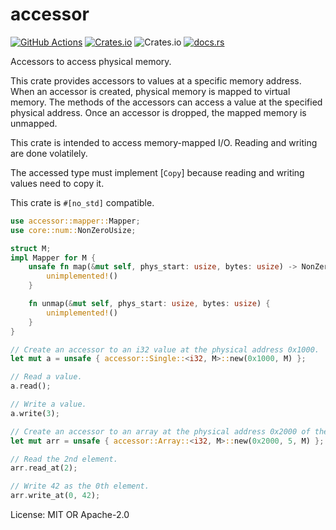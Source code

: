 # accessor

[![GitHub Actions](https://github.com/toku-sa-n/accessor/workflows/Rust/badge.svg)](https://github.com/toku-sa-n/accessor/actions)
[![Crates.io](https://img.shields.io/crates/v/accessor)](https://crates.io/crates/accessor)
![Crates.io](https://img.shields.io/crates/l/accessor)
[![docs.rs](https://docs.rs/accessor/badge.svg)](https://docs.rs/accessor)

Accessors to access physical memory.

This crate provides accessors to values at a specific memory address. When an accessor is
created, physical memory is mapped to virtual memory. The methods of the accessors can access
a value at the specified physical address.  Once an accessor is dropped, the mapped memory is unmapped.

This crate is intended to access memory-mapped I/O. Reading and writing are done volatilely.

The accessed type must implement [`Copy`] because reading and writing values need to copy it.

This crate is `#[no_std]` compatible.

```rust
use accessor::mapper::Mapper;
use core::num::NonZeroUsize;

struct M;
impl Mapper for M {
    unsafe fn map(&mut self, phys_start: usize, bytes: usize) -> NonZeroUsize {
        unimplemented!()
    }

    fn unmap(&mut self, phys_start: usize, bytes: usize) {
        unimplemented!()
    }
}

// Create an accessor to an i32 value at the physical address 0x1000.
let mut a = unsafe { accessor::Single::<i32, M>::new(0x1000, M) };

// Read a value.
a.read();

// Write a value.
a.write(3);

// Create an accessor to an array at the physical address 0x2000 of the type i32 that has 5 elements.
let mut arr = unsafe { accessor::Array::<i32, M>::new(0x2000, 5, M) };

// Read the 2nd element.
arr.read_at(2);

// Write 42 as the 0th element.
arr.write_at(0, 42);
```

License: MIT OR Apache-2.0

